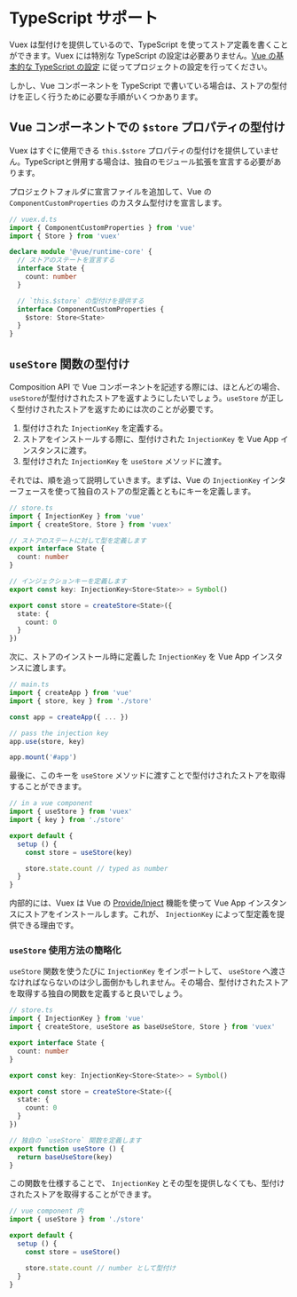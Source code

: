 # TypeScript サポート

Vuex は型付けを提供しているので、TypeScript を使ってストア定義を書くことができます。Vuex には特別な TypeScript の設定は必要ありません。[Vue の基本的な TypeScript の設定](https://v3.ja.vuejs.org/guide/typescript-support.html) に従ってプロジェクトの設定を行ってください。

しかし、Vue コンポーネントを TypeScript で書いている場合は、ストアの型付けを正しく行うために必要な手順がいくつかあります。

## Vue コンポーネントでの `$store` プロパティの型付け

Vuex はすぐに使用できる `this.$store` プロパティの型付けを提供していません。TypeScriptと併用する場合は、独自のモジュール拡張を宣言する必要があります。

プロジェクトフォルダに宣言ファイルを追加して、Vue の `ComponentCustomProperties` のカスタム型付けを宣言します。

```ts
// vuex.d.ts
import { ComponentCustomProperties } from 'vue'
import { Store } from 'vuex'

declare module '@vue/runtime-core' {
  // ストアのステートを宣言する
  interface State {
    count: number
  }

  // `this.$store` の型付けを提供する
  interface ComponentCustomProperties {
    $store: Store<State>
  }
}
```

## `useStore` 関数の型付け

Composition API で Vue コンポーネントを記述する際には、ほとんどの場合、`useStore`が型付けされたストアを返すようにしたいでしょう。`useStore` が正しく型付けされたストアを返すためには次のことが必要です。

1. 型付けされた `InjectionKey` を定義する。
2. ストアをインストールする際に、型付けされた `InjectionKey` を Vue App インスタンスに渡す。
3. 型付けされた `InjectionKey` を `useStore` メソッドに渡す。

それでは、順を追って説明していきます。まずは、Vue の `InjectionKey` インターフェースを使って独自のストアの型定義とともにキーを定義します。

```ts
// store.ts
import { InjectionKey } from 'vue'
import { createStore, Store } from 'vuex'

// ストアのステートに対して型を定義します
export interface State {
  count: number
}

// インジェクションキーを定義します
export const key: InjectionKey<Store<State>> = Symbol()

export const store = createStore<State>({
  state: {
    count: 0
  }
})
```

次に、ストアのインストール時に定義した `InjectionKey` を Vue App インスタンスに渡します。

```ts
// main.ts
import { createApp } from 'vue'
import { store, key } from './store'

const app = createApp({ ... })

// pass the injection key
app.use(store, key)

app.mount('#app')
```

最後に、このキーを `useStore` メソッドに渡すことで型付けされたストアを取得することができます。

```ts
// in a vue component
import { useStore } from 'vuex'
import { key } from './store'

export default {
  setup () {
    const store = useStore(key)

    store.state.count // typed as number
  }
}
```

内部的には、Vuex は Vue の [Provide/Inject](https://v3.ja.vuejs.org/api/composition-api.html#provide-inject) 機能を使って Vue App インスタンスにストアをインストールします。これが、 `InjectionKey` によって型定義を提供できる理由です。

### `useStore` 使用方法の簡略化

`useStore` 関数を使うたびに `InjectionKey` をインポートして、 `useStore` へ渡さなければならないのは少し面倒かもしれません。その場合、型付けされたストアを取得する独自の関数を定義すると良いでしょう。

```ts
// store.ts
import { InjectionKey } from 'vue'
import { createStore, useStore as baseUseStore, Store } from 'vuex'

export interface State {
  count: number
}

export const key: InjectionKey<Store<State>> = Symbol()

export const store = createStore<State>({
  state: {
    count: 0
  }
})

// 独自の `useStore` 関数を定義します
export function useStore () {
  return baseUseStore(key)
}
```

この関数を仕様することで、 `InjectionKey` とその型を提供しなくても、型付けされたストアを取得することができます。

```ts
// vue component 内
import { useStore } from './store'

export default {
  setup () {
    const store = useStore()

    store.state.count // number として型付け
  }
}
```
